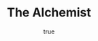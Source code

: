 ---
title:     The Alchemist
author: 
  first:   Paulo 
  last:    Coelho
published: # YYYY-MM-DD 
goodreads: https://www.goodreads.com/book/show/865.The_Alchemist?ac=1&from_search=true
img:       https://images.gr-assets.com/books/1483412266l/865.jpg
status: # current-first-read, reread, read, not-finishing
read:   # must order recent first
  - start: # YYYY-MM-DD 
    end:   # YYYY-MM-DD
type: novel
tags: # library, own-this, scifi, fantasy, historical-fiction
  - fantasy
  - library
---